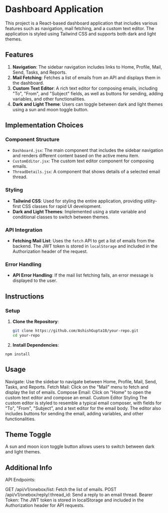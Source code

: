 # Dashboard Application

This project is a React-based dashboard application that includes various features such as navigation, mail fetching, and a custom text editor. The application is styled using Tailwind CSS and supports both dark and light themes.

## Features

1. **Navigation**: The sidebar navigation includes links to Home, Profile, Mail, Send, Tasks, and Reports.
2. **Mail Fetching**: Fetches a list of emails from an API and displays them in the dashboard.
3. **Custom Text Editor**: A rich text editor for composing emails, including "To", "From", and "Subject" fields, as well as buttons for sending, adding variables, and other functionalities.
4. **Dark and Light Theme**: Users can toggle between dark and light themes using a sun and moon toggle button.

## Implementation Choices

### Component Structure

- `Dashboard.jsx`: The main component that includes the sidebar navigation and renders different content based on the active menu item.
- `CustomEditor.jsx`: The custom text editor component for composing emails.
- `ThreadDetails.jsx`: A component that shows details of a selected email thread.

### Styling

- **Tailwind CSS**: Used for styling the entire application, providing utility-first CSS classes for rapid UI development.
- **Dark and Light Themes**: Implemented using a state variable and conditional classes to switch between themes.

### API Integration

- **Fetching Mail List**: Uses the `fetch` API to get a list of emails from the backend. The JWT token is stored in `localStorage` and included in the Authorization header of the request.

### Error Handling

- **API Error Handling**: If the mail list fetching fails, an error message is displayed to the user.

## Instructions

### Setup

1. **Clone the Repository**:
   ```bash
   git clone https://github.com/AshishGupta18/your-repo.git
   cd your-repo
   ```

2. **Install Dependencies**:

```
npm install
```
   


## Usage
Navigate: Use the sidebar to navigate between Home, Profile, Mail, Send, Tasks, and Reports.
Fetch Mail: Click on the "Mail" menu to fetch and display the list of emails.
Compose Email: Click on "Home" to open the custom text editor and compose an email.
Custom Editor Styling
The custom editor is styled to resemble a typical email composer, with fields for "To", "From", "Subject", and a text editor for the email body. The editor also includes buttons for sending the email, adding variables, and other functionalities.

## Theme Toggle
A sun and moon icon toggle button allows users to switch between dark and light themes.

## Additional Info
API Endpoints:

GET /api/v1/onebox/list: Fetch the list of emails.
POST /api/v1/onebox/reply/:thread_id: Send a reply to an email thread.
Bearer Token: The JWT token is stored in localStorage and included in the Authorization header for API requests.
